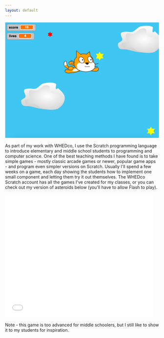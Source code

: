 ```yaml
---
layout: default
---
```


<div class="bodycontent">

<div class="media topimg">
<img src='img/Scratch/scratch.png'/>
</div>

As part of my work with WHEDco, I use the Scratch programming language to introduce elementary and middle school students to programming and computer science. One of the best teaching methods I have found is to take simple games - mostly classic arcade games or newer, popular game apps - and program even simpler versions on Scratch. Usually I'll spend a few weeks on a game, each day showing the students how to implement one small component and letting them try it out themselves. The WHEDco Scratch account has all the games I've created for my classes, or you can check out my version of asteroids below (you'll have to allow Flash to play).

<div class="media">
<iframe allowtransparency="true" width="485" height="402" src="//scratch.mit.edu/projects/embed/187690901/?autostart=false" frameborder="0" allowfullscreen></iframe>
</div>

Note - this game is too advanced for middle schoolers, but I still like to show it to my students for inspiration.

</div>
